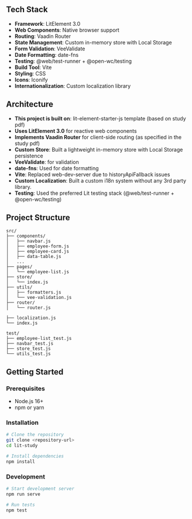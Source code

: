 
## Tech Stack

- **Framework**: LitElement 3.0
- **Web Components**: Native browser support
- **Routing**: Vaadin Router
- **State Management**: Custom in-memory store with Local Storage
- **Form Validation**: VeeValidate
- **Date Formatting**: date-fns
- **Testing**: @web/test-runner + @open-wc/testing
- **Build Tool**: Vite
- **Styling**: CSS
- **Icons**: Iconify
- **Internationalization**: Custom localization library

## Architecture

- **This project is built on**: lit-element-starter-js template (based on study pdf)
- **Uses LitElement 3.0** for reactive web components
- **Implements Vaadin Router** for client-side routing (as specified in the study pdf)
- **Custom Store**: Built a lightweight in-memory store with Local Storage persistence
- **VeeValidate**: for validation
- **date-fns**: Used for date formatting
- **Vite**: Replaced web-dev-server due to historyApiFallback issues
- **Custom Localization**: Built a custom i18n system without any 3rd party library.
- **Testing**: Used the preferred Lit testing stack (@web/test-runner + @open-wc/testing)


## Project Structure

```
src/
├── components/         
│   ├── navbar.js       
│   ├── employee-form.js 
│   ├── employee-card.js 
│   ├── data-table.js   
│   ...
├── pages/              
│   └── employee-list.js 
├── store/             
│   └── index.js        
├── utils/              
│   ├── formatters.js   
│   └── vee-validation.js 
├── router/             
│   └── router.js       

├── localization.js     
└── index.js           

test/                   
├── employee-list_test.js 
├── navbar_test.js    
├── store_test.js      
└── utils_test.js    
```

## Getting Started

### Prerequisites
- Node.js 16+ 
- npm or yarn

### Installation
```bash
# Clone the repository
git clone <repository-url>
cd lit-study

# Install dependencies
npm install
```

### Development
```bash
# Start development server
npm run serve

# Run tests
npm test
